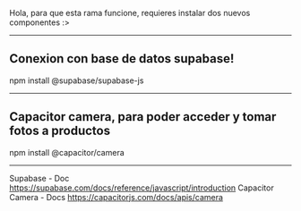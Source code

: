 Hola, para que esta rama funcione, requieres instalar dos nuevos componentes :>

--------------------------------
Conexion con base de datos supabase!
---------------------------------

npm install @supabase/supabase-js

---------------------------------
Capacitor camera, para poder acceder y tomar fotos a productos
---------------------------------

npm install @capacitor/camera

--------------------------------

Supabase - Doc
https://supabase.com/docs/reference/javascript/introduction
Capacitor Camera - Docs
https://capacitorjs.com/docs/apis/camera
